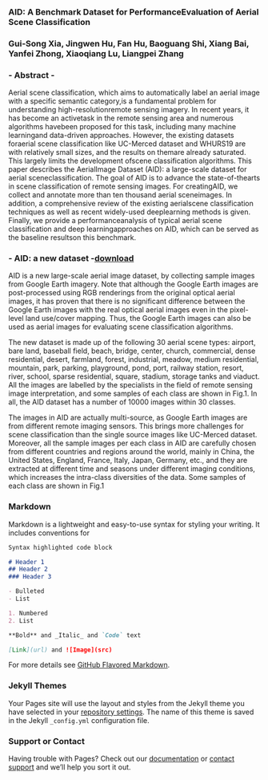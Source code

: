 ### AID: A Benchmark Dataset for PerformanceEvaluation of Aerial Scene Classification

### Gui-Song Xia, Jingwen Hu, Fan Hu, Baoguang Shi, Xiang Bai, Yanfei Zhong, Xiaoqiang Lu, Liangpei Zhang

### - Abstract -

Aerial scene classification, which aims to automatically label an aerial image with a specific semantic category,is a fundamental problem for understanding high-resolutionremote sensing imagery. In recent years, it has become an activetask in the remote sensing area and numerous algorithms havebeen proposed for this task, including many machine learningand data-driven approaches. However, the existing datasets foraerial scene classification like UC-Merced dataset and WHURS19 are with relatively small sizes, and the results on themare already saturated. This largely limits the development ofscene classification algorithms. This paper describes the AerialImage Dataset (AID): a large-scale dataset for aerial sceneclassification. The goal of AID is to advance the state-of-thearts in scene classification of remote sensing images. For creatingAID, we collect and annotate more than ten thousand aerial sceneimages. In addition, a comprehensive review of the existing aerialscene classification techniques as well as recent widely-used deeplearning methods is given. Finally, we provide a performanceanalysis of typical aerial scene classification and deep learningapproaches on AID, which can be served as the baseline resultson this benchmark.

### - AID: a new dataset -[download](https://pan.baidu.com/s/1mifOBv6)

AID is a new large-scale aerial image dataset, by collecting sample images from Google Earth imagery. Note that although the Google Earth images are post-processed using RGB renderings from the original optical aerial images, it has proven that there is no significant difference  between the Google Earth images with the real optical aerial images even in the pixel-level land use/cover mapping. Thus, the Google Earth images can also be used as aerial images for evaluating scene classification algorithms.  

The new dataset is made up of the following 30 aerial scene types: airport, bare land, baseball field, beach, bridge, center, church, commercial, dense residential, desert, farmland, forest, industrial, meadow, medium residential, mountain, park, parking, playground, pond, port, railway station, resort, river, school, sparse residential, square, stadium, storage tanks and viaduct. All the images     are labelled by the specialists in the field of remote sensing image interpretation, and some samples of each class are shown in Fig.1. In all, the AID dataset has a number of 10000 images within 30 classes. 

The images in AID are actually multi-source, as Google Earth images are from different remote imaging sensors. This brings more challenges for scene classification than the single source images like UC-Merced dataset. Moreover, all the sample images per each class in AID are carefully chosen from different countries and regions around the world, mainly in China, the United States,     England, France, Italy, Japan, Germany, etc., and they are extracted at different time and seasons under different imaging conditions, which increases the intra-class diversities of the data. Some samples of each class are shown in Fig.1

### Markdown

Markdown is a lightweight and easy-to-use syntax for styling your writing. It includes conventions for

```markdown
Syntax highlighted code block

# Header 1
## Header 2
### Header 3

- Bulleted
- List

1. Numbered
2. List

**Bold** and _Italic_ and `Code` text

[Link](url) and ![Image](src)
```

For more details see [GitHub Flavored Markdown](https://guides.github.com/features/mastering-markdown/).

### Jekyll Themes

Your Pages site will use the layout and styles from the Jekyll theme you have selected in your [repository settings](https://github.com/CAPTAIN-WHU/AID/settings). The name of this theme is saved in the Jekyll `_config.yml` configuration file.

### Support or Contact

Having trouble with Pages? Check out our [documentation](https://help.github.com/categories/github-pages-basics/) or [contact support](https://github.com/contact) and we’ll help you sort it out.
